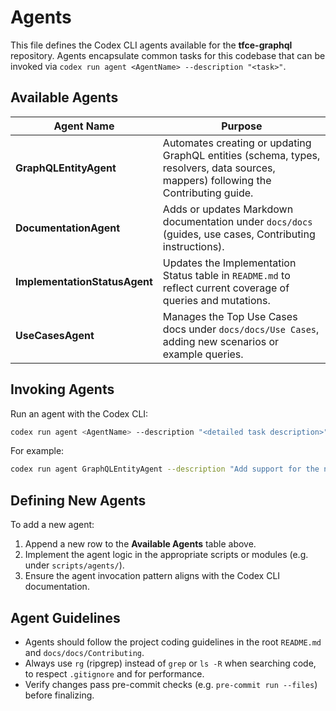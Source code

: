 # Agents

This file defines the Codex CLI agents available for the **tfce-graphql** repository.  Agents encapsulate common tasks for this codebase that can be invoked via `codex run agent <AgentName> --description "<task>"`.

## Available Agents

| Agent Name                | Purpose                                                                                                                     |
|---------------------------|-----------------------------------------------------------------------------------------------------------------------------|
| **GraphQLEntityAgent**    | Automates creating or updating GraphQL entities (schema, types, resolvers, data sources, mappers) following the Contributing guide. |
| **DocumentationAgent**    | Adds or updates Markdown documentation under `docs/docs` (guides, use cases, Contributing instructions).                     |
| **ImplementationStatusAgent** | Updates the Implementation Status table in `README.md` to reflect current coverage of queries and mutations.                |
| **UseCasesAgent**         | Manages the Top Use Cases docs under `docs/docs/Use Cases`, adding new scenarios or example queries.                         |

## Invoking Agents

Run an agent with the Codex CLI:

```bash
codex run agent <AgentName> --description "<detailed task description>"
```

For example:

```bash
codex run agent GraphQLEntityAgent --description "Add support for the new Policy Check Overrides endpoint"
```

## Defining New Agents

To add a new agent:

1. Append a new row to the **Available Agents** table above.
2. Implement the agent logic in the appropriate scripts or modules (e.g. under `scripts/agents/`).
3. Ensure the agent invocation pattern aligns with the Codex CLI documentation.

## Agent Guidelines

- Agents should follow the project coding guidelines in the root `README.md` and `docs/docs/Contributing`.
- Always use `rg` (ripgrep) instead of `grep` or `ls -R` when searching code, to respect `.gitignore` and for performance.
- Verify changes pass pre-commit checks (e.g. `pre-commit run --files`) before finalizing.